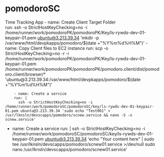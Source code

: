 # pomodoroSC
Time Tracking App
        - name: Create Client Target Folder  
        run: ssh -o StrictHostKeyChecking=no -i /home/runner/work/pomodoroPK/pomodoroPK/Key/ls-rywds-dev-01-keypair-01.pem  ubuntu@3.213.39.34 'mkdir -p /var/www/html/devpkapps/pomodoro/$(date +"%Y%m%d%H%M")'
      - name: Copy Client files to EC2 instance
        run: scp -o StrictHostKeyChecking=no -r -i /home/runner/work/pomodoroPK/pomodoroPK/Key/ls-rywds-dev-01-keypair-01.pem /home/runner/work/pomodoroPK/pomodoroPK/pomodoro.client/dist/pomodoro.client/browser/* 'ubuntu@3.213.39.34:/var/www/html/devpkapps/pomodoro/$(date +"%Y%m%d%H%M")'

        - name: Create a service
        run: |
          ssh -o StrictHostKeyChecking=no -i /home/runner/work/pomodoroSC/pomodoroSC/key/ls-rywds-dev-01-keypair-01.pem ubuntu@3.213.39.34 'sudo echo "Test001" > /usr/lknsln/devscapps/pomodoro/scnew.service && nano -S -x scnew.service'


 - name: Create a service
        run: |
         ssh -o StrictHostKeyChecking=no -i /home/runner/work/pomodoroSC/pomodoroSC/key/ls-rywds-dev-01-keypair-01.pem  ubuntu@3.213.39.34 'echo "Your content here" | sudo tee /usr/lknsln/devscapps/pomodoro/scnew01.service >/dev/null
         sudo nano /usr/lknsln/devscapps/pomodoro/scnew01.service'

        

        